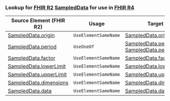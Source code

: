 ### Lookup for [FHIR R2](https://hl7.org/fhir/DSTU2/) [SampledData](https://hl7.org/fhir/DSTU2/SampledData.html) for use in [FHIR R4](https://hl7.org/fhir/R4/)

| Source Element (FHIR R2) | Usage | Target |
| -------------- | ----- | ------ |
| [SampledData.origin](https://hl7.org/fhir/DSTU2/SampledData.html#resource) | `UseElementSameName` | [SampledData.origin](https://hl7.org/fhir/R4/SampledData.html#resource) |
| [SampledData.period](https://hl7.org/fhir/DSTU2/SampledData.html#resource) | `UseOneOf` | [SampledData.period](https://hl7.org/fhir/R4/SampledData.html#resource)<br />[SampledData.period](https://hl7.org/fhir/R4/SampledData.html#resource) |
| [SampledData.factor](https://hl7.org/fhir/DSTU2/SampledData.html#resource) | `UseElementSameName` | [SampledData.factor](https://hl7.org/fhir/R4/SampledData.html#resource) |
| [SampledData.lowerLimit](https://hl7.org/fhir/DSTU2/SampledData.html#resource) | `UseElementSameName` | [SampledData.lowerLimit](https://hl7.org/fhir/R4/SampledData.html#resource) |
| [SampledData.upperLimit](https://hl7.org/fhir/DSTU2/SampledData.html#resource) | `UseElementSameName` | [SampledData.upperLimit](https://hl7.org/fhir/R4/SampledData.html#resource) |
| [SampledData.dimensions](https://hl7.org/fhir/DSTU2/SampledData.html#resource) | `UseElementSameName` | [SampledData.dimensions](https://hl7.org/fhir/R4/SampledData.html#resource) |
| [SampledData.data](https://hl7.org/fhir/DSTU2/SampledData.html#resource) | `UseElementSameName` | [SampledData.data](https://hl7.org/fhir/R4/SampledData.html#resource) |
